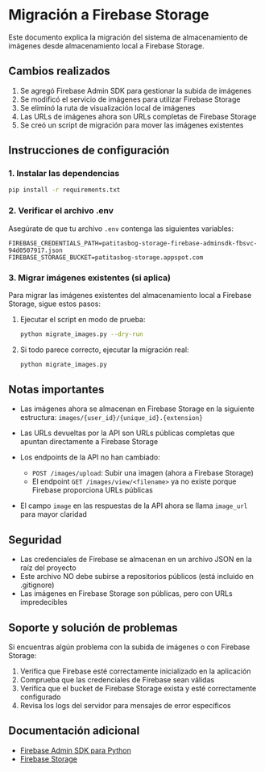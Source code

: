 # Migración a Firebase Storage

Este documento explica la migración del sistema de almacenamiento de imágenes
desde almacenamiento local a Firebase Storage.

## Cambios realizados

1. Se agregó Firebase Admin SDK para gestionar la subida de imágenes
2. Se modificó el servicio de imágenes para utilizar Firebase Storage
3. Se eliminó la ruta de visualización local de imágenes
4. Las URLs de imágenes ahora son URLs completas de Firebase Storage
5. Se creó un script de migración para mover las imágenes existentes

## Instrucciones de configuración

### 1. Instalar las dependencias

```bash
pip install -r requirements.txt
```

### 2. Verificar el archivo .env

Asegúrate de que tu archivo `.env` contenga las siguientes variables:

```
FIREBASE_CREDENTIALS_PATH=patitasbog-storage-firebase-adminsdk-fbsvc-94d0507917.json
FIREBASE_STORAGE_BUCKET=patitasbog-storage.appspot.com
```

### 3. Migrar imágenes existentes (si aplica)

Para migrar las imágenes existentes del almacenamiento local a Firebase Storage,
sigue estos pasos:

1. Ejecutar el script en modo de prueba:
   ```bash
   python migrate_images.py --dry-run
   ```
2. Si todo parece correcto, ejecutar la migración real:
   ```bash
   python migrate_images.py
   ```

## Notas importantes

- Las imágenes ahora se almacenan en Firebase Storage en la siguiente
  estructura: `images/{user_id}/{unique_id}.{extension}`
- Las URLs devueltas por la API son URLs públicas completas que apuntan
  directamente a Firebase Storage

- Los endpoints de la API no han cambiado:

  - `POST /images/upload`: Subir una imagen (ahora a Firebase Storage)
  - El endpoint `GET /images/view/<filename>` ya no existe porque Firebase
    proporciona URLs públicas

- El campo `image` en las respuestas de la API ahora se llama `image_url` para
  mayor claridad

## Seguridad

- Las credenciales de Firebase se almacenan en un archivo JSON en la raíz del
  proyecto
- Este archivo NO debe subirse a repositorios públicos (está incluido en
  .gitignore)
- Las imágenes en Firebase Storage son públicas, pero con URLs impredecibles

## Soporte y solución de problemas

Si encuentras algún problema con la subida de imágenes o con Firebase Storage:

1. Verifica que Firebase esté correctamente inicializado en la aplicación
2. Comprueba que las credenciales de Firebase sean válidas
3. Verifica que el bucket de Firebase Storage exista y esté correctamente
   configurado
4. Revisa los logs del servidor para mensajes de error específicos

## Documentación adicional

- [Firebase Admin SDK para Python](https://firebase.google.com/docs/admin/setup)
- [Firebase Storage](https://firebase.google.com/docs/storage)
